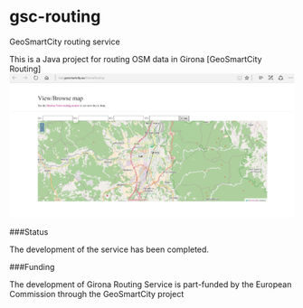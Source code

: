 # gsc-routing
GeoSmartCity  routing service 


This is a Java project for routing OSM data in Girona
[GeoSmartCity Routing]
![alt tag](https://raw.githubusercontent.com/GeoSmartCity-CIP/gsc-routing/master/images/preview.jpg)

###Status

The development of the service has been completed.

 

###Funding

The development of Girona Routing Service is part-funded by the European Commission through the GeoSmartCity project